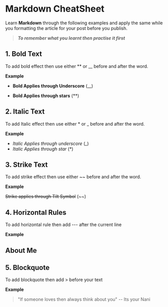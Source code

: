 # Markdown CheatSheet

Learn **Markdown** through the following examples and apply the same while you formatting the article for your post before you publish.

> _**To remember what you learnt then practise it first**_

## 1. Bold Text
To add bold effect then use either ** or __ before and after the word.

**Example**

- __Bold Applies through Underscore__ (__)

- **Bold Applies through stars** (**)

## 2. Italic Text
To add Italic effect then use either * or _ before and after the word.

**Example**
- _Italic Applies through underscore_ (_)
- *Italic Applies through star* (*)

## 3. Strike Text
To add strike effect then use either ~~ before and after the word.

**Example**

~~Strike applies through Tilt Symbol~~ (~~)

## 4. Horizontal Rules
To add horizontal rule then add --- after the current line

**Example**

__About Me__
---

## 5. Blockquote
To add blockquote then add > before your text

**Example**

> "If someone loves then always think about you" -- Its your Nani

